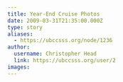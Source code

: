 ```yaml
---
title: Year-End Cruise Photos 
date: 2009-03-31T21:35:00.000Z
type: story
aliases:
  - https://ubccsss.org/node/1236
author:
  username: Christopher Head
  link: https://ubccsss.org/user/2
images:
---
```


